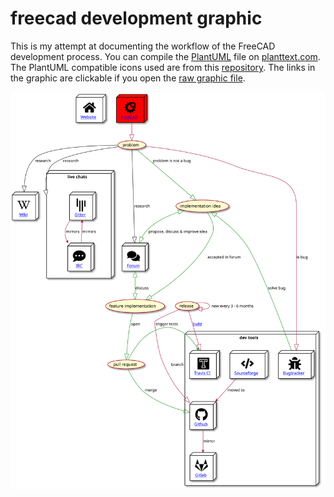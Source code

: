 # freecad development graphic
This is my attempt at documenting the workflow of the FreeCAD development process. You can compile the [PlantUML](https://plantuml.com) file on [planttext.com](https://www.planttext.com). The PlantUML compatible icons used are from this [repository](https://github.com/tupadr3/plantuml-icon-font-sprites). The links in the graphic are clickable if you open the [raw graphic file](https://raw.githubusercontent.com/kryptokommunist/freecad_development_graphic/master/development.svg).

![development graphic](development.svg)
